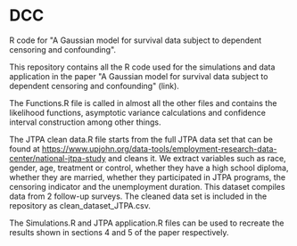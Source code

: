 # DCC
R code for "A Gaussian model for survival data subject to dependent censoring and confounding".

This repository contains all the R code used for the simulations and data application in the paper "A Gaussian model for survival data subject to dependent censoring and confounding" (link).

The Functions.R file is called in almost all the other files and contains the likelihood functions, asymptotic variance calculations and confidence interval construction among other things.

The JTPA clean data.R file starts from the full JTPA data set that can be found at https://www.upjohn.org/data-tools/employment-research-data-center/national-jtpa-study and cleans it. We extract variables such as race, gender, age, treatment or control, whether they have a high school diploma, whether they are married, whether they participated in JTPA programs, the censoring indicator and the unemployment duration. This dataset compiles data from 2 follow-up surveys. The cleaned data set is included in the repository as clean_dataset_JTPA.csv.

The Simulations.R and JTPA application.R files can be used to recreate the results shown in sections 4 and 5 of the paper respectively. 

